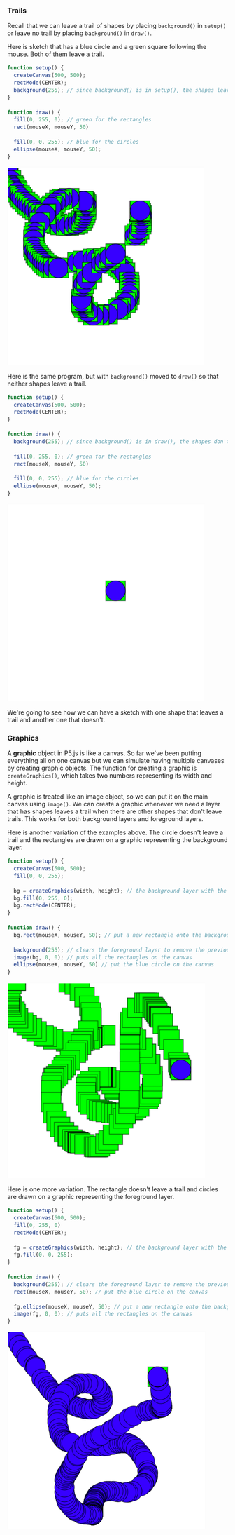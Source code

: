 ### Trails

Recall that we can leave a trail of shapes by placing `background()` in `setup()` or leave no trail by placing `background()` in `draw()`.

Here is sketch that has a blue circle and a green square following the mouse. Both of them leave a trail.

```javascript
function setup() {
  createCanvas(500, 500);
  rectMode(CENTER);
  background(255); // since background() is in setup(), the shapes leave trails
}

function draw() {
  fill(0, 255, 0); // green for the rectangles
  rect(mouseX, mouseY, 50)

  fill(0, 0, 255); // blue for the circles
  ellipse(mouseX, mouseY, 50); 
}
```

![](../../Images/Graphics1.png)

Here is the same program, but with `background()` moved to `draw()` so that neither shapes leave a trail.

```javascript
function setup() {
  createCanvas(500, 500);
  rectMode(CENTER);
}

function draw() {
  background(255); // since background() is in draw(), the shapes don't leave trails
  
  fill(0, 255, 0); // green for the rectangles
  rect(mouseX, mouseY, 50)

  fill(0, 0, 255); // blue for the circles
  ellipse(mouseX, mouseY, 50); 
}
```

![](../../Images/Graphics2.png)

We're going to see how we can have a sketch with one shape that leaves a trail and another one that doesn't.


### Graphics

A **graphic** object in P5.js is like a canvas. So far we've been putting everything all on one canvas but we can simulate having multiple canvases by creating graphic objects. The function for creating a graphic is `createGraphics()`, which takes two numbers representing its width and height.

A graphic is treated like an image object, so we can put it on the main canvas using `image()`. We can create a graphic whenever we need a layer that has shapes leaves a trail when there are other shapes that don't leave trails. This works for both background layers and foreground layers.

Here is another variation of the examples above. The circle doesn't leave a trail and the rectangles are drawn on a graphic representing the background layer.

```javascript
function setup() {
  createCanvas(500, 500);
  fill(0, 0, 255);
	
  bg = createGraphics(width, height); // the background layer with the rectangles
  bg.fill(0, 255, 0);
  bg.rectMode(CENTER);
}

function draw() {
  bg.rect(mouseX, mouseY, 50); // put a new rectangle onto the background layer
  
  background(255); // clears the foreground layer to remove the previous blue circle
  image(bg, 0, 0); // puts all the rectangles on the canvas
  ellipse(mouseX, mouseY, 50) // put the blue circle on the canvas
}
```

![](../../Images/Graphics3.png)

Here is one more variation. The rectangle doesn't leave a trail and circles are drawn on a graphic representing the foreground layer.
```javascript
function setup() {
  createCanvas(500, 500);
  fill(0, 255, 0)
  rectMode(CENTER);
	
  fg = createGraphics(width, height); // the background layer with the rectangles
  fg.fill(0, 0, 255);
}

function draw() {
  background(255); // clears the foreground layer to remove the previous blue circle
  rect(mouseX, mouseY, 50); // put the blue circle on the canvas

  fg.ellipse(mouseX, mouseY, 50); // put a new rectangle onto the background layer
  image(fg, 0, 0); // puts all the rectangles on the canvas
}
```

![](../../Images/Graphics4.png)
